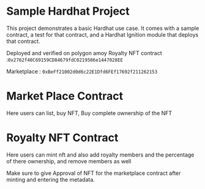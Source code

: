 # Sample Hardhat Project

This project demonstrates a basic Hardhat use case. It comes with a sample contract, a test for that contract, and a Hardhat Ignition module that deploys that contract.

Deployed and verified on polygon amoy
Royalty NFT contract :`0x2762f40C69159CD84679fdC0219506e1447028EE`

Marketplace : `0xBeFf21002d0d6c22E1Dfd6FEf17692f211262153`

# Market Place Contract 
Here users can list, buy NFT, Buy complete ownership of the NFT

# Royalty NFT Contract
Here users can mint nft and also add royalty members and the percentage of there ownership, and remove members as well  


Make sure to give Approval of NFT for the marketplace contract after minting and entering the metadata.
 
